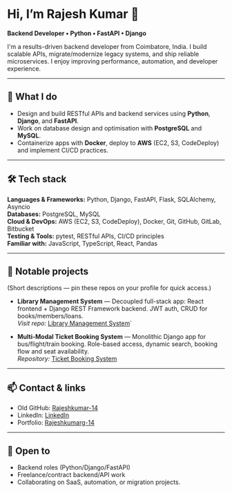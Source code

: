 # Hi, I’m Rajesh Kumar 👋
**Backend Developer • Python • FastAPI • Django**

I'm a results-driven backend developer from Coimbatore, India. I build scalable APIs, migrate/modernize legacy systems, and ship reliable microservices. I enjoy improving performance, automation, and developer experience.

---

## 🔭 What I do
- Design and build RESTful APIs and backend services using **Python**, **Django**, and **FastAPI**.
- Work on database design and optimisation with **PostgreSQL** and **MySQL**.
- Containerize apps with **Docker**, deploy to **AWS** (EC2, S3, CodeDeploy) and implement CI/CD practices.

---

## 🛠 Tech stack
**Languages & Frameworks:** Python, Django, FastAPI, Flask, SQLAlchemy, Asyncio  
**Databases:** PostgreSQL, MySQL  
**Cloud & DevOps:** AWS (EC2, S3, CodeDeploy), Docker, Git, GitHub, GitLab, Bitbucket  
**Testing & Tools:** pytest, RESTful APIs, CI/CD principles  
**Familiar with:** JavaScript, TypeScript, React, Pandas

---

## 🚀 Notable projects
(Short descriptions — pin these repos on your profile for quick access.)

- **Library Management System** — Decoupled full-stack app: React frontend + Django REST Framework backend. JWT auth, CRUD for books/members/loans.  
  *Visit repo:* [Library Management System](https://github.com/rajeshkumar-14/library-management-system)` 

- **Multi-Modal Ticket Booking System** — Monolithic Django app for bus/flight/train booking. Role-based access, dynamic search, booking flow and seat availability.  
  *Repository:* [Ticket Booking System](https://github.com/rajeshkumar-14/ticket-booking-system)  

---

## 📫 Contact & links
- Old GitHub: [Rajeshkumar-14](https://github.com/Rajeshkumar-14)  
- LinkedIn: [LinkedIn](https://linkedin.com/in/rajesh-rk14/)  
- Portfolio: [Rajeshkumarg-14](https://rajeshkumarg-14.vercel.app)

---

## 🤝 Open to
- Backend roles (Python/Django/FastAPI)  
- Freelance/contract backend/API work  
- Collaborating on SaaS, automation, or migration projects.
